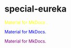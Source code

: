 # special-eureka



<span style='color:yellow'> Material for MkDocs .</span>

<span style="color: blue;">Material for MkDocs.

<span style="color: purple;"> Material for MkDocs.
